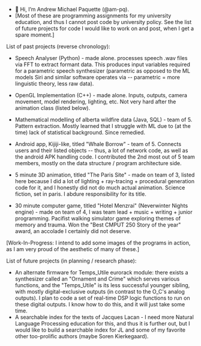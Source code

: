 - 👋 Hi, I’m Andrew Michael Paquette (@am-pq). 
- [Most of these are programming assignments for my university education, and thus I cannot post code by university policy. See the list of future projects for code I would like to work on and post, when I get a spare moment.]



List of past projects (reverse chronology):

- Speech Analyser (Python) - made alone. processes speech .wav files via FFT to extract formant data. This produces input variables required for a parametric speech synthesizer (parametric as opposed to the ML models Siri and similar software operates via -- parametric = more linguistic theory, less raw data).

- OpenGL Implementation (C++) - made alone. Inputs, outputs, camera movement, model rendering, lighting, etc. Not very hard after the animation class (listed below).

- Mathematical modelling of alberta wildfire data (Java, SQL) - team of 5. Pattern extraction. Mostly learned that I struggle with ML due to (at the time) lack of statistical background. Since remedied.

- Android app, Kijiji-like, titled "Whale Borrow" - team of 5. Connects users and their listed objects -- thus, a lot of network code, as well as the android APK handling code. I contributed the 2nd most out of 5 team members, mostly on the data structure / program architecture side.
  
- 5 minute 3D animation, titled "The Paris Site" - made on team of 3, listed here because I did a lot of lighting + ray-tracing + procedural generation code for it, and I honestly did not do much actual animation. Science fiction, set in paris. I abdure responsibility for its title.
  
- 30 minute computer game, titled "Hotel Menzrai" (Neverwinter Nights engine) - made on team of 4, I was team lead + music + writing + junior programming. Pacifist walking simulator game exploring themes of memory and trauma. Won the "Best CMPUT 250 Story of the year" award, an accolade I certainly did not deserve.

[Work-In-Progress: I intend to add some images of the programs in action, as I am very proud of the aesthetic of many of these.]

List of future projects (in planning / research phase):

- An alternate firmware for Temps_Utile eurorack module: there exists a synthesizer called an "Ornament and Crime" which serves various functions, and the "Temps_Utile" is its less successful younger sibling, with mostly digital-exclusive outputs (in contrast to the O_C's analog outputs). I plan to code a set of real-time DSP logic functions to run on these digital outputs. I know how to do this, and it will just take some time.
- A searchable index for the texts of Jacques Lacan - I need more Natural Language Processing education for this, and thus it is further out, but I would like to build a searchable index for JL and some of my favorite other too-prolific authors (maybe Soren Kierkegaard).


<!---
am-pq/am-pq is a ✨ special ✨ repository because its `README.md` (this file) appears on your GitHub profile.
You can click the Preview link to take a look at your changes.
--->
